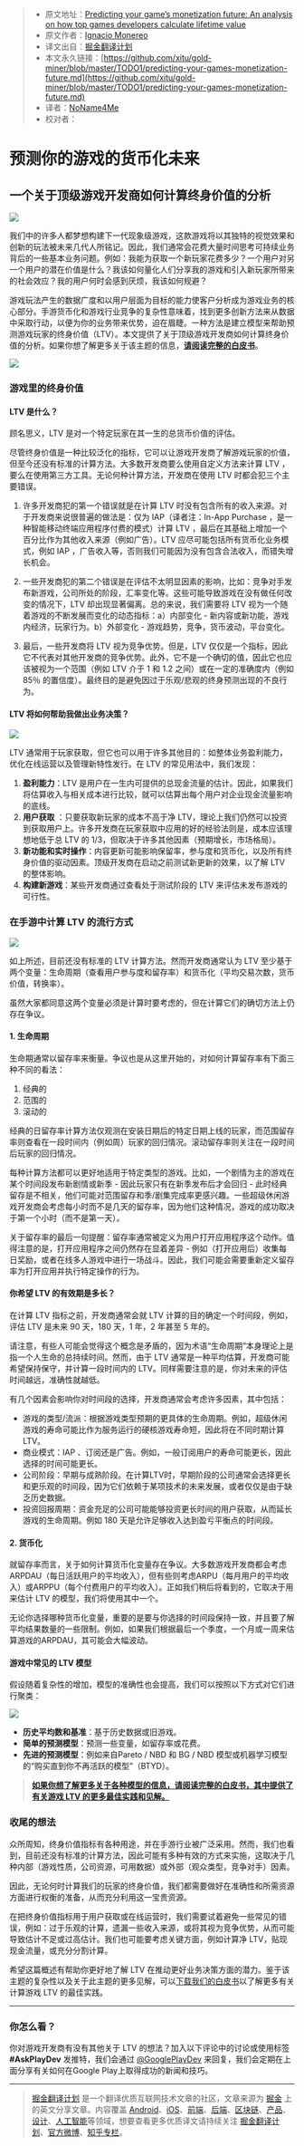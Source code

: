> * 原文地址：[Predicting your game’s monetization future: An analysis on how top games developers calculate lifetime value](https://medium.com/googleplaydev/predicting-your-games-monetization-future-ce176169b056)
> * 原文作者：[Ignacio Monereo](https://medium.com/@ignacio.monereo?source=post_header_lockup)
> * 译文出自：[掘金翻译计划](https://github.com/xitu/gold-miner)
> * 本文永久链接：[https://github.com/xitu/gold-miner/blob/master/TODO1/predicting-your-games-monetization-future.md](https://github.com/xitu/gold-miner/blob/master/TODO1/predicting-your-games-monetization-future.md)
> * 译者：[NoName4Me](https://github.com/NoName4Me)
> * 校对者：

# 预测你的游戏的货币化未来

## 一个关于顶级游戏开发商如何计算终身价值的分析

![](https://cdn-images-1.medium.com/max/800/0*UGIPy81djFEPC-0u.)

我们中的许多人都梦想构建下一代现象级游戏，这款游戏将以其独特的视觉效果和创新的玩法被未来几代人所铭记。因此，我们通常会花费大量时间思考可持续业务背后的一些基本业务问题。例如：我能为获取一个新玩家花费多少？一个用户对另一个用户的潜在价值是什么？我该如何量化人们分享我的游戏和引入新玩家所带来的社会效应？我的用户何时会感到厌烦，我该如何规避？

游戏玩法产生的数据广度和以用户层面为目标的能力使客户分析成为游戏业务的核心部分。手游货币化和游戏行业竞争的复杂性意味着，找到更多创新方法来从数据中采取行动，以便为你的业务带来优势，迫在眉睫。一种方法是建立模型来帮助预测游戏玩家的终身价值（LTV）。本文提供了关于顶级游戏开发商如何计算终身价值的分析。如果你想了解更多关于该主题的信息，[**请阅读完整的白皮书**](http://services.google.com/fh/files/blogs/insights_for_evaluating_lifetime_value_for_game_developers.pdf)。

![](https://cdn-images-1.medium.com/max/800/1*5B4ls2quAGfimJVMHrB0Mg.png)

### 游戏里的终身价值

#### LTV 是什么？

顾名思义，LTV 是对一个特定玩家在其一生的总货币价值的评估。

尽管终身价值是一种比较泛化的指标，它可以让游戏开发商了解游戏玩家的价值，但至今还没有标准的计算方法。大多数开发商要么使用自定义方法来计算 LTV ，要么在使用第三方工具。无论何种计算方法，开发商在使用 LTV 时都会犯三个主要错误。

1. 许多开发商犯的第一个错误就是在计算 LTV 时没有包含所有的收入来源。对于开发商来说很普遍的做法是：仅为 IAP（译者注：In-App Purchase ，是一种智能移动终端应用程序付费的模式）计算 LTV ，最后在其基础上增加一个百分比作为其他收入来源（例如广告）。LTV 应尽可能包括所有货币化业务模式，例如 IAP ，广告收入等，否则我们可能因为没有包含合法收入，而错失增长机会。

2. 一些开发商犯的第二个错误是在评估不太明显因素的影响，比如：竞争对手发布新游戏，公司所处的阶段，汇率变化等。这些可能导致游戏在没有做任何改变的情况下，LTV 却出现显著偏离。总的来说，我们需要将 LTV 视为一个随着游戏的不断发展而变化的动态指标：a）内部变化 - 新内容或新功能，游戏内经济，玩家行为。b）外部变化 - 游戏趋势，竞争，货币波动，平台变化。

3. 最后，一些开发商将 LTV 视为竞争优势。但是，LTV 仅仅是一个指标，因此它不代表对其他开发商的竞争优势。此外，它不是一个确切的值，因此它也应该被视为一个范围（例如 LTV 介于 1 和 1.2 之间）或在一定的准确度内（例如 85％ 的置信度）。最终目的是避免因过于乐观/悲观的终身预测出现的不良行为。

#### LTV 将如何帮助我做出业务决策？

![](https://cdn-images-1.medium.com/max/800/1*GKSGpj7VPBXjK1mPLN49Fg.png)

LTV 通常用于玩家获取，但它也可以用于许多其他目的：如整体业务盈利能力，优化在线运营以及管理新特性发行。在 LTV 的常见用法中，我们发现：

1. **盈利能力**：LTV 是用户在一生内可提供的总现金流量的估计。因此，如果我们将估算收入与相关成本进行比较，就可以估算出每个用户对企业现金流量影响的底线。
2. **用户获取** ：只要获取新玩家的成本不高于净 LTV，理论上我们仍然可以投资到获取用户上。许多开发商在玩家获取中应用的好的经验法则是，成本应该理想地低于总 LTV 的 1/3，但取决于许多其他因素（预期增长，市场格局）。
3. **新功能和实时操作**：内容更新可能影响保留率，参与度和货币化，以及所有终身价值的驱动因素。顶级开发商在启动之前测试新更新的效果，以了解 LTV 的整体影响。
4. **构建新游戏**：某些开发商通过查看处于测试阶段的 LTV 来评估未发布游戏的可行性。

### 在手游中计算 LTV 的流行方式

![](https://cdn-images-1.medium.com/max/800/0*dD8kMd26WgTCGPcw.)

如上所述，目前还没有标准的 LTV 计算方法。然而开发商通常认为 LTV 至少基于两个变量：生命周期（查看用户参与度和留存率）和货币化（平均交易次数，货币价值，转换率）。

虽然大家都同意这两个变量必须是计算时要考虑的，但在计算它们的确切方法上仍存在争议。

#### 1. 生命周期

生命期通常以留存率来衡量。争议也是从这里开始的，对如何计算留存率有下面三种不同的看法：

1. 经典的
2. 范围的
3. 滚动的

经典的日留存率计算方法仅观测在安装日期后的特定日期上线的玩家，而范围留存率则查看在一段时间内（例如周）玩家的回归情况。滚动留存率则关注在一段时间后玩家的回归情况。

每种计算方法都可以更好地适用于特定类型的游戏。比如，一个剧情为主的游戏在某个时间段发布新剧情或新季 - 因此玩家只有在新季发布后才会回归 - 此时经典留存是不相关，他们可能对范围留存和季/剧集完成率更感兴趣。一些超级休闲游戏开发商会考虑每小时而不是几天的留存率，因为他们这种情况，游戏的成功取决于第一个小时（而不是第一天）。

关于留存率的最后一句提醒：留存率通常被定义为用户打开应用程序这个动作。值得注意的是，打开应用程序之间仍然存在显着差异 - 例如（打开应用后）收集每日奖励，或者在线多人游戏中进行一场战斗。因此，我们可能会需要重新定义留存率为打开应用并执行特定操作的行为。

#### 你希望 LTV 的有效期是多长？

在计算 LTV 指标之前，开发商通常会就 LTV 计算的目的确定一个时间段，例如，评估 LTV 是未来 90 天，180 天，1 年，2 年甚至 5 年的。

请注意，有些人可能会觉得这个概念是矛盾的，因为术语“生命周期”本身理论上是指一个人生命的总持续时间。然而，由于 LTV 通常是一种平均估算，开发商可能希望保持保守，并计算一段时间内的 LTV。同样需要注意的是，你对未来的评估时间越远，准确性就越低。

有几个因素会影响你对时间段的选择，开发商通常会考虑许多因素，其中包括：

* 游戏的类型/流派：根据游戏类型预期的更具体的生命周期。例如，超级休闲游戏的寿命可能比作为服务运行的硬核游戏寿命短，因此将在不同时期计算 LTV。
* 商业模式：IAP 、订阅还是广告。例如，一般订阅用户的寿命可能更长，因此选择的时间可能更长。
* 公司阶段：早期与成熟阶段。在计算LTV时，早期阶段的公司通常会选择更长和更乐观的时间段，因为它们依赖于某项技术的未来发展，或者仅仅是由于缺乏历史数据。
* 投资回报周期：资金充足的公司可能能够投资更长时间的用户获取，从而延长游戏的生命周期。例如 180 天是允许足够收入达到盈亏平衡点的时间段。

#### 2. 货币化

就留存率而言，关于如何计算货币化变量存在争议。大多数游戏开发商都会考虑 ARPDAU（每日活跃用户的平均收入），但有些则考虑ARPU（每月用户的平均收入）或ARPPU（每个付费用户的平均收入）。正如我们稍后将看到的，它取决于用来估计 LTV 的模型，我们将使用其中一个。

无论你选择哪种货币化变量，重要的是要与你选择的时间段保持一致，并且要了解平均结果数量的一些限制。例如，如果我们根据最后一个季度，一个月或一周来估算游戏的ARPDAU，其可能会大幅波动。

#### **游戏中常见的 LTV 模型**

假设随着复杂性的增加，模型的准确性也会提高，我们可以按照以下方式对它们进行聚类：

![](https://cdn-images-1.medium.com/max/800/0*kNETtCUGtgyOy8nQ.)

* **历史平均数和基准**：基于历史数据或旧游戏。
* **简单的预测模型**：预测一些变量，如留存率或花费。
* **先进的预测模型**：例如来自Pareto / NBD 和 BG / NBD 模型或机器学习模型的“购买直到你不再活跃的模型”（BTYD）。

> [**如果你想了解更多关于各种模型的信息，请阅读完整的白皮书，其中提供了有关游戏 LTV 的更多最佳实践和见解。**](http://services.google.com/fh/files/blogs/insights_for_evaluating_lifetime_value_for_game_developers.pdf)

### 收尾的想法

众所周知，终身价值指标有各种用途，并在手游行业被广泛采用。然而，我们也看到，目前还没有标准的计算方法，因此可能有多种有效的方式来实施，这取决于几种内部（游戏性质，公司资源，可用数据）或外部（观众类型，竞争对手）因素。

因此，无论何时计算我们的玩家的终身价值，我们都需要做好在准确性和所需资源方面进行权衡的准备，从而充分利用这一宝贵资源。

在把终身价值指标用于用户获取或在线运营时，我们需要试着避免一些常见的错误，例如：过于乐观的计算，遗漏一些收入来源，或将其视为竞争优势，从而可能导致估计不足或过高估计。我们也可能要考虑关键方面，例如计算净 LTV，贴现现金流量，或充分分割计算。

希望这篇概述有帮助你更好地了解 LTV 在推动更好业务决策方面的潜力。鉴于该主题的复杂性以及关于此主题的更多见解，可以[下载我们的白皮书](http://services.google.com/fh/files/blogs/insights_for_evaluating_lifetime_value_for_game_developers.pdf)以了解更多有关计算游戏 LTV 的最佳实践。

* * *

### 你怎么看？

你对游戏开发商有没有其他关于 LTV 的想法？加入以下评论中的讨论或使用标签 **#AskPlayDev** 发推特，我们会通过 [@GooglePlayDev](http://twitter.com/googleplaydev) 来回复，我们会定期在上面分享有关如何在Google Play上取得成功的新闻和技巧。

---

> [掘金翻译计划](https://github.com/xitu/gold-miner) 是一个翻译优质互联网技术文章的社区，文章来源为 [掘金](https://juejin.im) 上的英文分享文章。内容覆盖 [Android](https://github.com/xitu/gold-miner#android)、[iOS](https://github.com/xitu/gold-miner#ios)、[前端](https://github.com/xitu/gold-miner#前端)、[后端](https://github.com/xitu/gold-miner#后端)、[区块链](https://github.com/xitu/gold-miner#区块链)、[产品](https://github.com/xitu/gold-miner#产品)、[设计](https://github.com/xitu/gold-miner#设计)、[人工智能](https://github.com/xitu/gold-miner#人工智能)等领域，想要查看更多优质译文请持续关注 [掘金翻译计划](https://github.com/xitu/gold-miner)、[官方微博](http://weibo.com/juejinfanyi)、[知乎专栏](https://zhuanlan.zhihu.com/juejinfanyi)。
